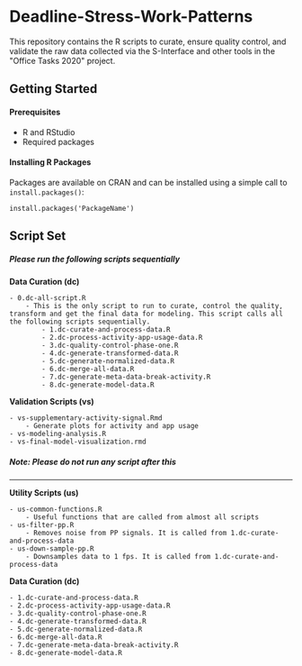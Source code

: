 # Deadline-Stress-Work-Patterns
This repository contains the R scripts to curate, ensure quality control, and validate the raw data collected
via the S-Interface and other tools in the "Office Tasks 2020" project.


## Getting Started

#### Prerequisites
- R and RStudio
- Required packages

#### Installing R Packages
Packages are available on CRAN and can be installed using a simple call to `install.packages()`:

    install.packages('PackageName')
	
	
## Script Set
##### Please run the following scripts sequentially
**Data Curation (dc)** 

	- 0.dc-all-script.R
		- This is the only script to run to curate, control the quality, transform and get the final data for modeling. This script calls all the following scripts sequentially.
			- 1.dc-curate-and-process-data.R
			- 2.dc-process-activity-app-usage-data.R
			- 3.dc-quality-control-phase-one.R
			- 4.dc-generate-transformed-data.R
			- 5.dc-generate-normalized-data.R
			- 6.dc-merge-all-data.R
			- 7.dc-generate-meta-data-break-activity.R
			- 8.dc-generate-model-data.R
	
**Validation Scripts (vs)**

	- vs-supplementary-activity-signal.Rmd
		- Generate plots for activity and app usage
	- vs-modeling-analysis.R
	- vs-final-model-visualization.rmd



##### Note: Please do not run any script after this
-------------------------------------------------------------------------------------------------------------
**Utility Scripts (us)**

	- us-common-functions.R
	    - Useful functions that are called from almost all scripts
	- us-filter-pp.R
	    - Removes noise from PP signals. It is called from 1.dc-curate-and-process-data
	- us-down-sample-pp.R
	    - Downsamples data to 1 fps. It is called from 1.dc-curate-and-process-data
	    
	    
**Data Curation (dc)**

	- 1.dc-curate-and-process-data.R
	- 2.dc-process-activity-app-usage-data.R
	- 3.dc-quality-control-phase-one.R
	- 4.dc-generate-transformed-data.R
	- 5.dc-generate-normalized-data.R
	- 6.dc-merge-all-data.R
	- 7.dc-generate-meta-data-break-activity.R
	- 8.dc-generate-model-data.R
